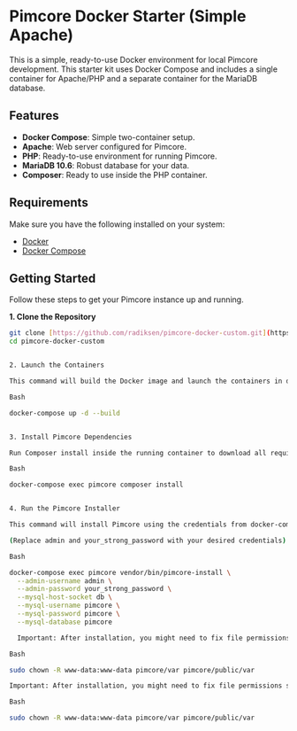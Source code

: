 # Pimcore Docker Starter (Simple Apache)

This is a simple, ready-to-use Docker environment for local Pimcore development. This starter kit uses Docker Compose and includes a single container for Apache/PHP and a separate container for the MariaDB database.

## Features

-   **Docker Compose**: Simple two-container setup.
-   **Apache**: Web server configured for Pimcore.
-   **PHP**: Ready-to-use environment for running Pimcore.
-   **MariaDB 10.6**: Robust database for your data.
-   **Composer**: Ready to use inside the PHP container.

## Requirements

Make sure you have the following installed on your system:
-   [Docker](https://docs.docker.com/get-docker/)
-   [Docker Compose](https://docs.docker.com/compose/install/)

## Getting Started

Follow these steps to get your Pimcore instance up and running.

**1. Clone the Repository**
```bash
git clone [https://github.com/radiksen/pimcore-docker-custom.git](https://github.com/radiksen/pimcore-docker-custom.git)
cd pimcore-docker-custom


2. Launch the Containers

This command will build the Docker image and launch the containers in detached mode.

Bash

docker-compose up -d --build


3. Install Pimcore Dependencies

Run Composer install inside the running container to download all required PHP libraries.

Bash

docker-compose exec pimcore composer install


4. Run the Pimcore Installer

This command will install Pimcore using the credentials from docker-compose.yml and create an admin user for you.

(Replace admin and your_strong_password with your desired credentials)

Bash

docker-compose exec pimcore vendor/bin/pimcore-install \
  --admin-username admin \
  --admin-password your_strong_password \
  --mysql-host-socket db \
  --mysql-username pimcore \
  --mysql-password pimcore \
  --mysql-database pimcore

  Important: After installation, you might need to fix file permissions so Pimcore can write to the cache and logs.

Bash

sudo chown -R www-data:www-data pimcore/var pimcore/public/var

Important: After installation, you might need to fix file permissions so Pimcore can write to the cache and logs.

Bash

sudo chown -R www-data:www-data pimcore/var pimcore/public/var
